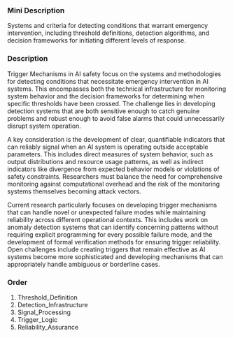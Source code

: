 ### Mini Description

Systems and criteria for detecting conditions that warrant emergency intervention, including threshold definitions, detection algorithms, and decision frameworks for initiating different levels of response.

### Description

Trigger Mechanisms in AI safety focus on the systems and methodologies for detecting conditions that necessitate emergency intervention in AI systems. This encompasses both the technical infrastructure for monitoring system behavior and the decision frameworks for determining when specific thresholds have been crossed. The challenge lies in developing detection systems that are both sensitive enough to catch genuine problems and robust enough to avoid false alarms that could unnecessarily disrupt system operation.

A key consideration is the development of clear, quantifiable indicators that can reliably signal when an AI system is operating outside acceptable parameters. This includes direct measures of system behavior, such as output distributions and resource usage patterns, as well as indirect indicators like divergence from expected behavior models or violations of safety constraints. Researchers must balance the need for comprehensive monitoring against computational overhead and the risk of the monitoring systems themselves becoming attack vectors.

Current research particularly focuses on developing trigger mechanisms that can handle novel or unexpected failure modes while maintaining reliability across different operational contexts. This includes work on anomaly detection systems that can identify concerning patterns without requiring explicit programming for every possible failure mode, and the development of formal verification methods for ensuring trigger reliability. Open challenges include creating triggers that remain effective as AI systems become more sophisticated and developing mechanisms that can appropriately handle ambiguous or borderline cases.

### Order

1. Threshold_Definition
2. Detection_Infrastructure
3. Signal_Processing
4. Trigger_Logic
5. Reliability_Assurance
